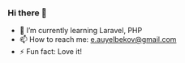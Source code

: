 ### Hi there 👋

<!--
**eauyelbekov/eauyelbekov** is a ✨ _special_ ✨ repository because its `README.md` (this file) appears on your GitHub profile. -->


- 🌱 I’m currently learning Laravel, PHP
- 📫 How to reach me: e.auyelbekov@gmail.com
- ⚡ Fun fact: Love it!
